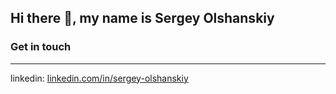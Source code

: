 ## Hi there 👋, my name is Sergey Olshanskiy




### Get in touch
---
linkedin:  	[linkedin.com/in/sergey-olshanskiy](https://www.linkedin.com/in/sergey-olshanskiy/)


<!--
**Cadabra/Cadabra** is a ✨ _special_ ✨ repository because its `README.md` (this file) appears on your GitHub profile.

Here are some ideas to get you started:

- 🔭 I’m currently working on ...
- 🌱 I’m currently learning ...
- 👯 I’m looking to collaborate on ...
- 🤔 I’m looking for help with ...
- 💬 Ask me about ...
- 📫 How to reach me: ...
- 😄 Pronouns: ...
- ⚡ Fun fact: ...
-->
